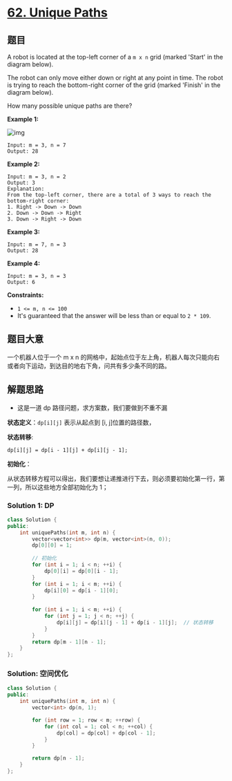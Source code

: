# [62. Unique Paths](https://leetcode.com/problems/unique-paths/)

## 题目

A robot is located at the top-left corner of a `m x n` grid (marked 'Start' in the diagram below).

The robot can only move either down or right at any point in time. The robot is trying to reach the bottom-right corner of the grid (marked 'Finish' in the diagram below).

How many possible unique paths are there?

 

**Example 1:**

![img](https://assets.leetcode.com/uploads/2018/10/22/robot_maze.png)

```
Input: m = 3, n = 7
Output: 28
```

**Example 2:**

```
Input: m = 3, n = 2
Output: 3
Explanation:
From the top-left corner, there are a total of 3 ways to reach the bottom-right corner:
1. Right -> Down -> Down
2. Down -> Down -> Right
3. Down -> Right -> Down
```

**Example 3:**

```
Input: m = 7, n = 3
Output: 28
```

**Example 4:**

```
Input: m = 3, n = 3
Output: 6
```

 

**Constraints:**

- `1 <= m, n <= 100`
- It's guaranteed that the answer will be less than or equal to `2 * 109`.

## 题目大意

一个机器人位于一个 m x n 的网格中，起始点位于左上角，机器人每次只能向右或者向下运动，到达目的地右下角，问共有多少条不同的路。

## 解题思路

* 这是一道 dp 路径问题，求方案数，我们要做到不重不漏

**状态定义**：`dp[i][j]` 表示从起点到 [i, j]位置的路径数，

**状态转移**: 

````
dp[i][j] = dp[i - 1][j] + dp[i][j - 1];
````

**初始化**：

从状态转移方程可以得出，我们要想让递推进行下去，则必须要初始化第一行，第一列，所以这些地方全部初始化为 1；

### Solution 1: DP

`````c++
class Solution {
public:
    int uniquePaths(int m, int n) {
        vector<vector<int>> dp(m, vector<int>(n, 0));
        dp[0][0] = 1;
		
        // 初始化
        for (int i = 1; i < n; ++i) {
            dp[0][i] = dp[0][i - 1]; 
        }
        for (int i = 1; i < m; ++i) {
            dp[i][0] = dp[i - 1][0];
        }
		
        for (int i = 1; i < m; ++i) {
            for (int j = 1; j < n; ++j) {
                dp[i][j] = dp[i][j - 1] + dp[i - 1][j];  // 状态转移
            }
        }
        return dp[m - 1][n - 1];   
    }
};
`````

### Solution: 空间优化

````c++
class Solution {
public:
	int uniquePaths(int m, int n) {
		vector<int> dp(n, 1);

        for (int row = 1; row < m; ++row) {
            for (int col = 1; col < n; ++col) {
                dp[col] = dp[col] + dp[col - 1];
            }
        }

        return dp[n - 1];
    }
};
````

